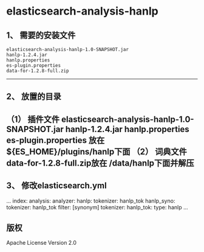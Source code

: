 elasticsearch-analysis-hanlp
========

## 1、	需要的安装文件
    elasticsearch-analysis-hanlp-1.0-SNAPSHOT.jar
    hanlp-1.2.4.jar
    hanlp.properties
    es-plugin.properties
    data-for-1.2.8-full.zip
----------------------

## 2、	放置的目录
（1）	插件文件
    elasticsearch-analysis-hanlp-1.0-SNAPSHOT.jar
    hanlp-1.2.4.jar
    hanlp.properties
    es-plugin.properties
    放在${ES_HOME}/plugins/hanlp下面
（2）	词典文件
    data-for-1.2.8-full.zip放在 /data/hanlp下面并解压
----------------------

## 3、	修改elasticsearch.yml
...
    index:
        analysis:
            analyzer:
                hanlp:
                    tokenizer: hanlp_tok
                hanlp_syno:
                    tokenizer: hanlp_tok
                    filter: [synonym]
            tokenizer:
                hanlp_tok:
                    type: hanlp
...

## 版权
 Apache License Version 2.0
